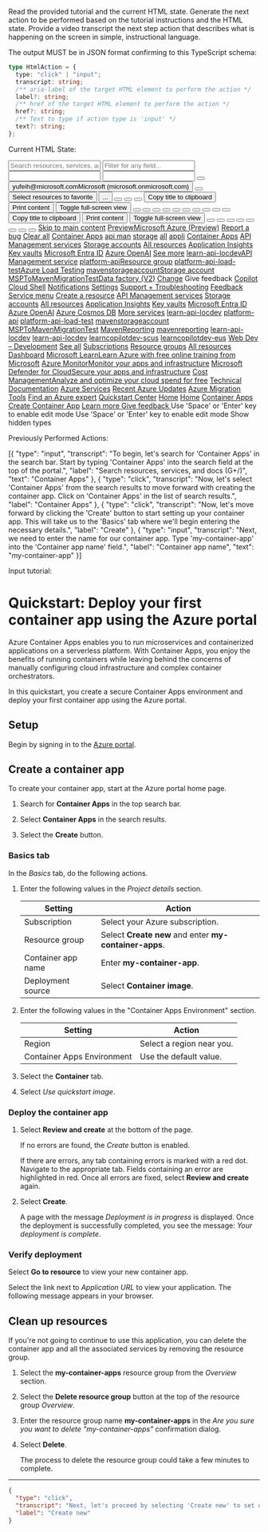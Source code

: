 
Read the provided tutorial and the current HTML state. Generate the next action to be performed based on the tutorial instructions and the HTML state. Provide a video transcript the next step action that describes what is happening on the screen in simple, instructional language.

The output MUST be in JSON format confirming to this TypeScript schema:

```typescript
type HtmlAction = {
  type: "click" | "input";
  transcript: string;
  /** aria-label of the target HTML element to perform the action */
  label?: string;
  /** href of the target HTML element to perform the action */
  href?: string;
  /** Text to type if action type is 'input' */
  text?: string;
};
```

Current HTML State:

<input aria-label="Search resources, services, and docs (G+/)" placeholder="Search resources, services, and docs (G+/)">
<input placeholder="Filter for any field..." aria-label="text search filter">
<input>
<input>
<button aria-label="More portal tools"></button>
<button aria-label="Account menu Currently signed in as yufeih@microsoft.com, under Microsoft (microsoft.onmicrosoft.com) tenant">yufeih@microsoft.comMicrosoft (microsoft.onmicrosoft.com)</button>
<button aria-label="Hide portal menu"></button>
<button>Select resources to favorite</button>
<button>...</button>
<button aria-label="Hide Container Apps"></button>
<button aria-label="Pin content 'Container Apps' to dashboard"></button>
<button aria-label="More content actions"></button>
<button>Copy title to clipboard</button>
<button>Print content</button>
<button aria-label="Toggle full-screen view">Toggle full-screen view</button>
<button aria-label="Minimize content"></button>
<button aria-label="Maximize content"></button>
<button aria-label="Restore content"></button>
<button aria-label="Close content 'Container Apps'"></button>
<button aria-label="Show Container Apps"></button>
<button aria-label="Hide the menu for Container Apps"></button>
<button aria-label="Show the menu for Container Apps"></button>
<button></button>
<button aria-label="Hide Create Container App"></button>
<button aria-label="More content actions"></button>
<button>Copy title to clipboard</button>
<button>Print content</button>
<button aria-label="Toggle full-screen view">Toggle full-screen view</button>
<button aria-label="Minimize content"></button>
<button aria-label="Maximize content"></button>
<button aria-label="Restore content"></button>
<button aria-label="Close content 'Create Container App'"></button>
<button aria-label="Show Create Container App"></button>
<button aria-label="Hide the menu for Create Container App"></button>
<button aria-label="Show the menu for Create Container App"></button>
<button></button>
<a href="#" aria-label="Skip to main content">Skip to main content</a>
<a href="#" aria-label="Show portal menu"></a>
<a href="#home">PreviewMicrosoft Azure (Preview)</a>
<a href="#" aria-label="Report a bug">Report a bug</a>
<a href="#" aria-label="Back"></a>
<a href="#" aria-label="Search resources (global)"></a>
<a href="#" aria-label="Clear all"><span aria-label="Clear all">Clear all</a>
<a href="">Container Apps</a>
<a href="">api man</a>
<a href="">storage</a>
<a href="">all</a>
<a href="">appli</a>
<a href="#blade/HubsExtension/BrowseResourceBlade/resourceType/Microsoft.App%2FcontainerApps" aria-label="Container Apps">Container Apps</a>
<a href="#blade/HubsExtension/BrowseResourceBlade/resourceType/Microsoft.ApiManagement%2Fservice" aria-label="API Management services">API Management services</a>
<a href="#blade/HubsExtension/BrowseResourceBlade/resourceType/Microsoft.Storage%2FStorageAccounts" aria-label="Storage accounts">Storage accounts</a>
<a href="#blade/HubsExtension/BrowseAllResourcesBlade/resourceType/Microsoft.Resources%2Fresources" aria-label="All resources">All resources</a>
<a href="#blade/HubsExtension/BrowseResourceBlade/resourceType/microsoft.insights%2Fcomponents" aria-label="Application Insights">Application Insights</a>
<a href="#blade/HubsExtension/BrowseResourceBlade/resourceType/Microsoft.KeyVault%2Fvaults" aria-label="Key vaults">Key vaults</a>
<a href="#blade/Microsoft_AAD_IAM/ActiveDirectoryMenuBlade" aria-label="Microsoft Entra ID">Microsoft Entra ID</a>
<a href="#blade/Microsoft_Azure_ProjectOxford/CognitiveServicesHub/OpenAI" aria-label="Azure OpenAI">Azure OpenAI</a>
<a href="#" aria-label="See more"><span aria-label="See more">See more</a>
<a href="#@microsoft.onmicrosoft.com/asset/Microsoft_Azure_ApiManagement/Service/subscriptions/fef9897e-e4c6-451a-9e2e-850f9876fdc7/resourceGroups/platform-api/providers/Microsoft.ApiManagement/service/learn-api-locdev">learn-api-locdevAPI Management service</a>
<a href="#@microsoft.onmicrosoft.com/asset/HubsExtension/ResourceGroups/subscriptions/fef9897e-e4c6-451a-9e2e-850f9876fdc7/resourceGroups/platform-api">platform-apiResource group</a>
<a href="#@microsoft.onmicrosoft.com/asset/Microsoft_Azure_CloudNativeTesting/CloudNativeTesting/subscriptions/fef9897e-e4c6-451a-9e2e-850f9876fdc7/resourceGroups/platform-api/providers/Microsoft.LoadTestService/loadtests/platform-api-load-test">platform-api-load-testAzure Load Testing</a>
<a href="#@microsoft.onmicrosoft.com/asset/Microsoft_Azure_Storage/StorageAccount/subscriptions/d483e957-13ce-4cea-9738-e04b06c97a70/resourceGroups/API/providers/Microsoft.Storage/storageAccounts/mavenstorageaccount">mavenstorageaccountStorage account</a>
<a href="#@microsoft.onmicrosoft.com/asset/Microsoft_Azure_DataFactory/DataFactoryv2/subscriptions/d483e957-13ce-4cea-9738-e04b06c97a70/resourceGroups/MavenReporting/providers/Microsoft.DataFactory/factories/MSPToMavenMigrationTest">MSPToMavenMigrationTestData factory (V2)</a>
<a href="#menu/subscriptions">Change</a>
<a aria-label="Give feedback"></a>
<a aria-label="Give feedback">Give feedback</a>
<a href="#" aria-label="Copilot">Copilot</a>
<a href="#" aria-label="Cloud Shell"></a>
<a href="#" aria-label="Notifications"></a>
<a href="#" aria-label="Settings"></a>
<a href="#" aria-label="Support + Troubleshooting"></a>
<a href="#" aria-label="Feedback"></a>
<a href="#" aria-label="Cloud Shell">Cloud Shell</a>
<a href="#" aria-label="Notifications">Notifications</a>
<a href="#" aria-label="Settings">Settings</a>
<a href="#" aria-label="Support + Troubleshooting">Support + Troubleshooting</a>
<a href="#" aria-label="Feedback">Feedback</a>
<a href="#" aria-label="Service menu">Service menu</a>
<a aria-label="Create a resource" href="#create/hub">Create a resource</a>
<a href="#blade/HubsExtension/BrowseResourceBlade/resourceType/Microsoft.ApiManagement%2Fservice" aria-label="API Management services">API Management services</a>
<a href="#blade/HubsExtension/BrowseResourceBlade/resourceType/Microsoft.Storage%2FStorageAccounts" aria-label="Storage accounts">Storage accounts</a>
<a href="#blade/HubsExtension/BrowseAll" aria-label="All resources">All resources</a>
<a href="#blade/HubsExtension/BrowseResourceBlade/resourceType/microsoft.insights%2Fcomponents" aria-label="Application Insights">Application Insights</a>
<a href="#blade/HubsExtension/BrowseResourceBlade/resourceType/Microsoft.KeyVault%2Fvaults" aria-label="Key vaults">Key vaults</a>
<a href="#blade/Microsoft_AAD_IAM/ActiveDirectoryMenuBlade" aria-label="Microsoft Entra ID">Microsoft Entra ID</a>
<a href="#blade/Microsoft_Azure_ProjectOxford/CognitiveServicesHub/OpenAI" aria-label="Azure OpenAI">Azure OpenAI</a>
<a href="#blade/HubsExtension/BrowseResourceBlade/resourceType/Microsoft.DocumentDb%2FdatabaseAccounts" aria-label="Azure Cosmos DB">Azure Cosmos DB</a>
<a href="#allservices" aria-label="More services">More services</a>
<a aria-label="learn-api-locdev" href="#@microsoft.onmicrosoft.com/asset/Microsoft_Azure_ApiManagement/Service/subscriptions/fef9897e-e4c6-451a-9e2e-850f9876fdc7/resourceGroups/platform-api/providers/Microsoft.ApiManagement/service/learn-api-locdev">learn-api-locdev</a>
<a aria-label="platform-api" href="#@microsoft.onmicrosoft.com/asset/HubsExtension/ResourceGroups/subscriptions/fef9897e-e4c6-451a-9e2e-850f9876fdc7/resourceGroups/platform-api">platform-api</a>
<a aria-label="platform-api-load-test" href="#@microsoft.onmicrosoft.com/asset/Microsoft_Azure_CloudNativeTesting/CloudNativeTesting/subscriptions/fef9897e-e4c6-451a-9e2e-850f9876fdc7/resourceGroups/platform-api/providers/Microsoft.LoadTestService/loadtests/platform-api-load-test">platform-api-load-test</a>
<a aria-label="mavenstorageaccount" href="#@microsoft.onmicrosoft.com/asset/Microsoft_Azure_Storage/StorageAccount/subscriptions/d483e957-13ce-4cea-9738-e04b06c97a70/resourceGroups/API/providers/Microsoft.Storage/storageAccounts/mavenstorageaccount">mavenstorageaccount</a>
<a aria-label="MSPToMavenMigrationTest" href="#@microsoft.onmicrosoft.com/asset/Microsoft_Azure_DataFactory/DataFactoryv2/subscriptions/d483e957-13ce-4cea-9738-e04b06c97a70/resourceGroups/MavenReporting/providers/Microsoft.DataFactory/factories/MSPToMavenMigrationTest">MSPToMavenMigrationTest</a>
<a aria-label="MavenReporting" href="#@microsoft.onmicrosoft.com/asset/SqlAzureExtension/Database/subscriptions/d483e957-13ce-4cea-9738-e04b06c97a70/resourceGroups/MavenReporting/providers/Microsoft.Sql/servers/mavenlocal/databases/MavenReporting">MavenReporting</a>
<a aria-label="mavenreporting" href="#@microsoft.onmicrosoft.com/asset/Microsoft_Azure_AnalysisServices/AnalysisServices/subscriptions/d483e957-13ce-4cea-9738-e04b06c97a70/resourceGroups/MavenReporting/providers/Microsoft.AnalysisServices/servers/mavenreporting">mavenreporting</a>
<a aria-label="learn-api-locdev" href="#@microsoft.onmicrosoft.com/asset/AppInsightsExtension/ApplicationInsights/subscriptions/fef9897e-e4c6-451a-9e2e-850f9876fdc7/resourceGroups/platform-api/providers/Microsoft.Insights/components/learn-api-locdev">learn-api-locdev</a>
<a aria-label="learn-api-locdev" href="#@microsoft.onmicrosoft.com/asset/Microsoft_OperationsManagementSuite_Workspace/Workspace/subscriptions/fef9897e-e4c6-451a-9e2e-850f9876fdc7/resourceGroups/platform-api/providers/Microsoft.OperationalInsights/workspaces/learn-api-locdev">learn-api-locdev</a>
<a aria-label="learncopilotdev-scus" href="#@microsoft.onmicrosoft.com/asset/Microsoft_Azure_ProjectOxford/CognitiveServicesAccount/subscriptions/8787b32c-9907-4a8f-9fca-dd14d49e02de/resourceGroups/learncopilot-dev/providers/Microsoft.CognitiveServices/accounts/learncopilotdev-scus">learncopilotdev-scus</a>
<a aria-label="learncopilotdev-eus" href="#@microsoft.onmicrosoft.com/asset/Microsoft_Azure_ProjectOxford/CognitiveServicesAccount/subscriptions/8787b32c-9907-4a8f-9fca-dd14d49e02de/resourceGroups/learncopilot-dev/providers/Microsoft.CognitiveServices/accounts/learncopilotdev-eus">learncopilotdev-eus</a>
<a aria-label="Web Dev – Development" href="#@microsoft.onmicrosoft.com/asset/Microsoft_Azure_Billing/Subscription/subscriptions/8787b32c-9907-4a8f-9fca-dd14d49e02de">Web Dev – Development</a>
<a href="#blade/HubsExtension/RecentResources.ReactView">See all</a>
<a href="#blade/Microsoft_Azure_Billing/SubscriptionsBlade" aria-label="Subscriptions">Subscriptions</a>
<a href="#blade/HubsExtension/BrowseResourceGroupBlade/resourceType/Microsoft.Resources%2Fsubscriptions%2FresourceGroups" aria-label="Resource groups">Resource groups</a>
<a href="#blade/HubsExtension/BrowseAll" aria-label="All resources">All resources</a>
<a href="#dashboard" aria-label="Dashboard">Dashboard</a>
<a href="https://aka.ms/homemslearn" aria-label="Microsoft Learn">Microsoft LearnLearn Azure with free online training from Microsoft</a>
<a href="#blade/Microsoft_Azure_Monitoring/AzureMonitoringBrowseBlade" aria-label="Azure Monitor">Azure MonitorMonitor your apps and infrastructure</a>
<a href="#blade/Microsoft_Azure_Security/SecurityMenuBlade" aria-label="Microsoft Defender for Cloud">Microsoft Defender for CloudSecure your apps and infrastructure</a>
<a href="#blade/Microsoft_Azure_CostManagement/Menu/openedBy/AzurePortal" aria-label="Cost Management">Cost ManagementAnalyze and optimize your cloud spend for free</a>
<a href="https://aka.ms/hometechnicaldocumentation">Technical Documentation</a>
<a href="https://go.microsoft.com/fwlink/?linkid=2009591">Azure Services</a>
<a href="https://go.microsoft.com/fwlink/?linkid=2043134">Recent Azure Updates</a>
<a href="#blade/Microsoft_Azure_Migrate/AmhResourceMenuBlade/overview">Azure Migration Tools</a>
<a href="#blade/Microsoft_Azure_CustomerHub/ServiceProvidersBlade/overview">Find an Azure expert</a>
<a href="#blade/Microsoft_Azure_Resources/QuickstartCenterBlade">Quickstart Center</a>
<a aria-label="Download on the App Store" href="https://itunes.apple.com/app/microsoft-azure/id1219013620?ls=1&amp;mt=8"></a>
<a aria-label="Get it on Google Play" href="https://play.google.com/store/apps/details?id=com.microsoft.azure"></a>
<a href="#home">Home</a>
<a></a>
<a></a>
<a></a>
<a></a>
<a href="#home">Home</a>
<a href="#view/HubsExtension/BrowseResource/resourceType/Microsoft.App%2FcontainerApps">Container Apps</a>
<a href="#create/Microsoft.ContainerApp">Create Container App</a>
<a></a>
<a></a>
<a href="https://go.microsoft.com/fwLink/?LinkID=845598&amp;clcid=0x9"> Learn more  </a>
<a href="#">  Give feedback </a>
<label></label>
<label></label>
<label>Use 'Space' or 'Enter' key to enable edit mode</label>
<label>Use 'Space' or 'Enter' key to enable edit mode</label>
<label>Show hidden types</label>
<label></label>
<label></label>
<label></label>
<label></label>
<label></label>

Previously Performed Actions:

[{
  "type": "input",
  "transcript": "To begin, let's search for 'Container Apps' in the search bar. Start by typing 'Container Apps' into the search field at the top of the portal.",
  "label": "Search resources, services, and docs (G+/)",
  "text": "Container Apps"
},
{
  "type": "click",
  "transcript": "Now, let's select 'Container Apps' from the search results to move forward with creating the container app. Click on 'Container Apps' in the list of search results.",
  "label": "Container Apps"
},
{
  "type": "click",
  "transcript": "Now, let's move forward by clicking the 'Create' button to start setting up your container app. This will take us to the 'Basics' tab where we'll begin entering the necessary details.",
  "label": "Create"
},
{
  "type": "input",
  "transcript": "Next, we need to enter the name for our container app. Type 'my-container-app' into the 'Container app name' field.",
  "label": "Container app name",
  "text": "my-container-app"
}]

Input tutorial:

# Quickstart: Deploy your first container app using the Azure portal

Azure Container Apps enables you to run microservices and containerized applications on a serverless platform. With Container Apps, you enjoy the benefits of running containers while leaving behind the concerns of manually configuring cloud infrastructure and complex container orchestrators.

In this quickstart, you create a secure Container Apps environment and deploy your first container app using the Azure portal.

## Setup

Begin by signing in to the [Azure portal](https://portal.azure.com).

## Create a container app

To create your container app, start at the Azure portal home page.

1. Search for **Container Apps** in the top search bar.

1. Select **Container Apps** in the search results.

1. Select the **Create** button.

### Basics tab

In the _Basics_ tab, do the following actions.

1. Enter the following values in the _Project details_ section.

   | Setting            | Action                                                 |
   | ------------------ | ------------------------------------------------------ |
   | Subscription       | Select your Azure subscription.                        |
   | Resource group     | Select **Create new** and enter **my-container-apps**. |
   | Container app name | Enter **my-container-app**.                            |
   | Deployment source  | Select **Container image**.                            |

1. Enter the following values in the "Container Apps Environment" section.

   | Setting                    | Action                    |
   | -------------------------- | ------------------------- |
   | Region                     | Select a region near you. |
   | Container Apps Environment | Use the default value.    |

1. Select the **Container** tab.

1. Select _Use quickstart image_.

### Deploy the container app

1. Select **Review and create** at the bottom of the page.

   If no errors are found, the _Create_ button is enabled.

   If there are errors, any tab containing errors is marked with a red dot. Navigate to the appropriate tab. Fields containing an error are highlighted in red. Once all errors are fixed, select **Review and create** again.

1. Select **Create**.

   A page with the message _Deployment is in progress_ is displayed. Once the deployment is successfully completed, you see the message: _Your deployment is complete_.

### Verify deployment

Select **Go to resource** to view your new container app.

Select the link next to _Application URL_ to view your application. The following message appears in your browser.

## Clean up resources

If you're not going to continue to use this application, you can delete the container app and all the associated services by removing the resource group.

1. Select the **my-container-apps** resource group from the _Overview_ section.
1. Select the **Delete resource group** button at the top of the resource group _Overview_.
1. Enter the resource group name **my-container-apps** in the _Are you sure you want to delete "my-container-apps"_ confirmation dialog.
1. Select **Delete**.

   The process to delete the resource group could take a few minutes to complete.

---

```json
{
  "type": "click",
  "transcript": "Next, let's proceed by selecting 'Create new' to set up a new resource group. This will allow us to group all related resources together.",
  "label": "Create new"
}
```